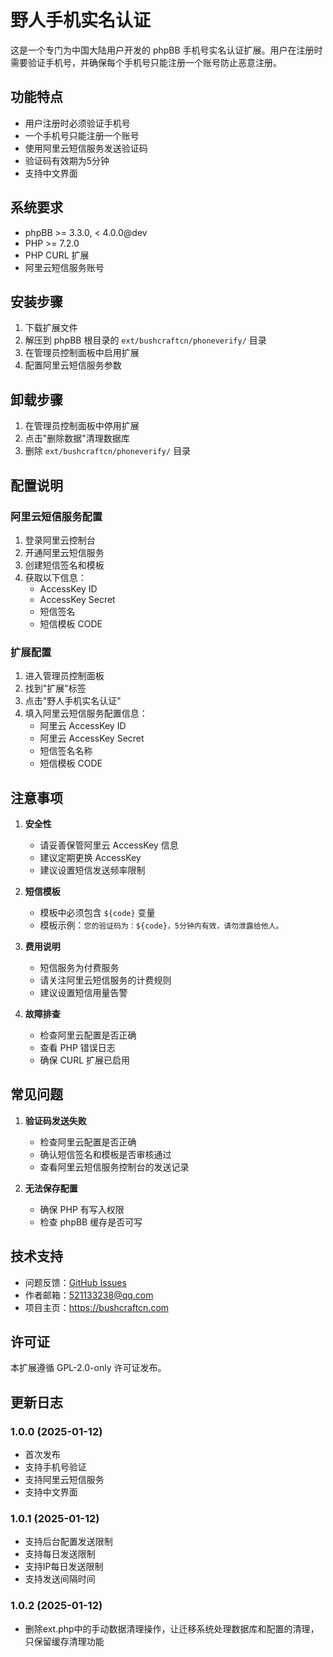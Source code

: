 # 野人手机实名认证

这是一个专门为中国大陆用户开发的 phpBB 手机号实名认证扩展。用户在注册时需要验证手机号，并确保每个手机号只能注册一个账号防止恶意注册。

## 功能特点

- 用户注册时必须验证手机号
- 一个手机号只能注册一个账号
- 使用阿里云短信服务发送验证码
- 验证码有效期为5分钟
- 支持中文界面

## 系统要求

- phpBB >= 3.3.0, < 4.0.0@dev
- PHP >= 7.2.0
- PHP CURL 扩展
- 阿里云短信服务账号

## 安装步骤

1. 下载扩展文件
2. 解压到 phpBB 根目录的 `ext/bushcraftcn/phoneverify/` 目录
3. 在管理员控制面板中启用扩展
4. 配置阿里云短信服务参数

## 卸载步骤

1. 在管理员控制面板中停用扩展
2. 点击"删除数据"清理数据库
3. 删除 `ext/bushcraftcn/phoneverify/` 目录

## 配置说明

### 阿里云短信服务配置

1. 登录阿里云控制台
2. 开通阿里云短信服务
3. 创建短信签名和模板
4. 获取以下信息：
   - AccessKey ID
   - AccessKey Secret
   - 短信签名
   - 短信模板 CODE

### 扩展配置

1. 进入管理员控制面板
2. 找到"扩展"标签
3. 点击"野人手机实名认证"
4. 填入阿里云短信服务配置信息：
   - 阿里云 AccessKey ID
   - 阿里云 AccessKey Secret
   - 短信签名名称
   - 短信模板 CODE

## 注意事项

1. **安全性**
   - 请妥善保管阿里云 AccessKey 信息
   - 建议定期更换 AccessKey
   - 建议设置短信发送频率限制

2. **短信模板**
   - 模板中必须包含 `${code}` 变量
   - 模板示例：`您的验证码为：${code}，5分钟内有效，请勿泄露给他人。`

3. **费用说明**
   - 短信服务为付费服务
   - 请关注阿里云短信服务的计费规则
   - 建议设置短信用量告警

4. **故障排查**
   - 检查阿里云配置是否正确
   - 查看 PHP 错误日志
   - 确保 CURL 扩展已启用

## 常见问题

1. **验证码发送失败**
   - 检查阿里云配置是否正确
   - 确认短信签名和模板是否审核通过
   - 查看阿里云短信服务控制台的发送记录

2. **无法保存配置**
   - 确保 PHP 有写入权限
   - 检查 phpBB 缓存是否可写

## 技术支持

- 问题反馈：[GitHub Issues](https://github.com/YerenChina/phpbb-phoneverify/issues)
- 作者邮箱：521133238@qq.com
- 项目主页：https://bushcraftcn.com

## 许可证

本扩展遵循 GPL-2.0-only 许可证发布。

## 更新日志

### 1.0.0 (2025-01-12)
- 首次发布
- 支持手机号验证
- 支持阿里云短信服务
- 支持中文界面 

### 1.0.1 (2025-01-12)
- 支持后台配置发送限制
- 支持每日发送限制
- 支持IP每日发送限制
- 支持发送间隔时间

### 1.0.2 (2025-01-12)
- 删除ext.php中的手动数据清理操作，让迁移系统处理数据库和配置的清理，只保留缓存清理功能